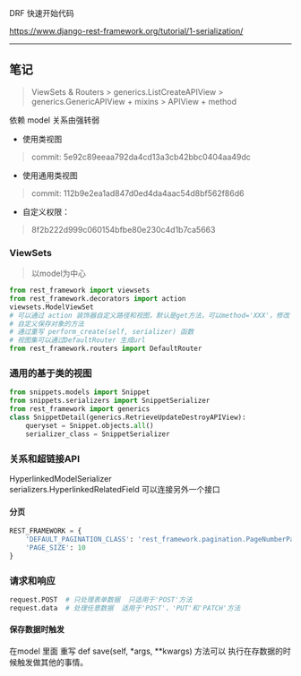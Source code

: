 DRF 快速开始代码

https://www.django-rest-framework.org/tutorial/1-serialization/

--------------------------
## 笔记

>ViewSets & Routers > generics.ListCreateAPIView >  generics.GenericAPIView + mixins > APIView + method

依赖 model 关系由强转弱
- 使用类视图
> commit: 5e92c89eeaa792da4cd13a3cb42bbc0404aa49dc
- 使用通用类视图
> commit: 112b9e2ea1ad847d0ed4da4aac54d8bf562f86d6
- 自定义权限：
> 8f2b222d999c060154bfbe80e230c4d1b7ca5663


### ViewSets
> 以model为中心
```python
from rest_framework import viewsets
from rest_framework.decorators import action
viewsets.ModelViewSet
# 可以通过 action 装饰器自定义路径和视图，默认是get方法，可以method='XXX'，修改
# 自定义保存对象的方法
# 通过重写 perform_create(self, serializer) 函数
# 视图集可以通过DefaultRouter 生成url
from rest_framework.routers import DefaultRouter
```
### 通用的基于类的视图

```python
from snippets.models import Snippet
from snippets.serializers import SnippetSerializer
from rest_framework import generics
class SnippetDetail(generics.RetrieveUpdateDestroyAPIView):
    queryset = Snippet.objects.all()
    serializer_class = SnippetSerializer
```
### 关系和超链接API
HyperlinkedModelSerializer  
serializers.HyperlinkedRelatedField 
可以连接另外一个接口
#### 分页
```python
REST_FRAMEWORK = {
    'DEFAULT_PAGINATION_CLASS': 'rest_framework.pagination.PageNumberPagination',
    'PAGE_SIZE': 10
}
```

### 请求和响应
```python
request.POST  # 只处理表单数据  只适用于'POST'方法
request.data  # 处理任意数据  适用于'POST'，'PUT'和'PATCH'方法
```
#### 保存数据时触发
在model 里面 重写 def save(self, *args, **kwargs) 方法可以
执行在存数据的时候触发做其他的事情。
